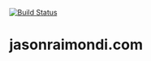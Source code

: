 [![Build Status](https://ci.jasonraimondi.com/api/badges/jason/jasonraimondi.com-jekyll2/status.svg)](https://ci.jasonraimondi.com/jason/jasonraimondi.com-jekyll2)

# jasonraimondi.com
